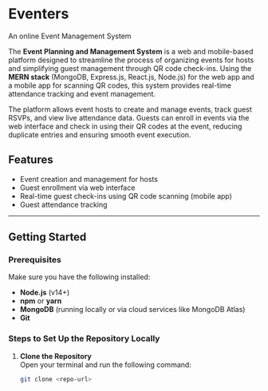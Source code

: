 # Eventers
An online Event Management System

The **Event Planning and Management System** is a web and mobile-based platform designed to streamline the process of organizing events for hosts and simplifying guest management through QR code check-ins. Using the **MERN stack** (MongoDB, Express.js, React.js, Node.js) for the web app and a mobile app for scanning QR codes, this system provides real-time attendance tracking and event management.

The platform allows event hosts to create and manage events, track guest RSVPs, and view live attendance data. Guests can enroll in events via the web interface and check in using their QR codes at the event, reducing duplicate entries and ensuring smooth event execution.

## Features
- Event creation and management for hosts
- Guest enrollment via web interface
- Real-time guest check-ins using QR code scanning (mobile app)
- Guest attendance tracking

---

## Getting Started

### Prerequisites
Make sure you have the following installed:
- **Node.js** (v14+)
- **npm** or **yarn**
- **MongoDB** (running locally or via cloud services like MongoDB Atlas)
- **Git**

### Steps to Set Up the Repository Locally

1. **Clone the Repository**  
   Open your terminal and run the following command:
   ```bash
   git clone <repo-url>
